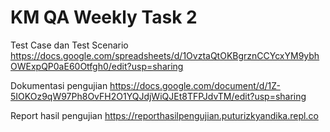 # KM QA Weekly Task 2

Test Case dan Test Scenario
https://docs.google.com/spreadsheets/d/1OvztaQtOKBgrznCCYcxYM9ybhOWExpQP0aE60Otfgh0/edit?usp=sharing

Dokumentasi pengujian
https://docs.google.com/document/d/1Z-5IOKOz9qW97Ph8OvFH2O1YQJdjWiQJEt8TFPJdvTM/edit?usp=sharing

Report hasil pengujian
https://reporthasilpengujian.puturizkyandika.repl.co
